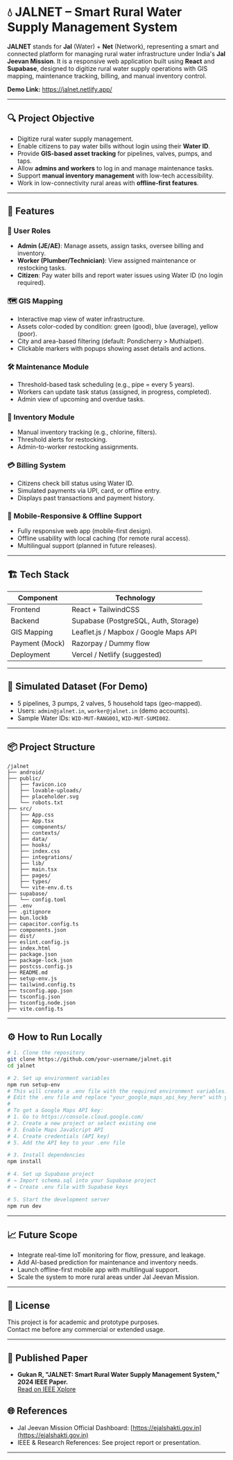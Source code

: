 # 💧 JALNET – Smart Rural Water Supply Management System

**JALNET** stands for **Jal** (Water) + **Net** (Network), representing a smart and connected platform for managing rural water infrastructure under India's **Jal Jeevan Mission**. It is a responsive web application built using **React** and **Supabase**, designed to digitize rural water supply operations with GIS mapping, maintenance tracking, billing, and manual inventory control.

**Demo Link:** https://jalnet.netlify.app/

---

## 🔍 Project Objective

- Digitize rural water supply management.
- Enable citizens to pay water bills without login using their **Water ID**.
- Provide **GIS-based asset tracking** for pipelines, valves, pumps, and taps.
- Allow **admins and workers** to log in and manage maintenance tasks.
- Support **manual inventory management** with low-tech accessibility.
- Work in low-connectivity rural areas with **offline-first features**.

---

## 🚀 Features

### 👤 User Roles

- **Admin (JE/AE)**: Manage assets, assign tasks, oversee billing and inventory.
- **Worker (Plumber/Technician)**: View assigned maintenance or restocking tasks.
- **Citizen**: Pay water bills and report water issues using Water ID (no login required).

### 🗺️ GIS Mapping

- Interactive map view of water infrastructure.
- Assets color-coded by condition: green (good), blue (average), yellow (poor).
- City and area-based filtering (default: Pondicherry > Muthialpet).
- Clickable markers with popups showing asset details and actions.

### 🛠️ Maintenance Module

- Threshold-based task scheduling (e.g., pipe = every 5 years).
- Workers can update task status (assigned, in progress, completed).
- Admin view of upcoming and overdue tasks.

### 💼 Inventory Module

- Manual inventory tracking (e.g., chlorine, filters).
- Threshold alerts for restocking.
- Admin-to-worker restocking assignments.

### 💳 Billing System

- Citizens check bill status using Water ID.
- Simulated payments via UPI, card, or offline entry.
- Displays past transactions and payment history.

### 📱 Mobile-Responsive & Offline Support

- Fully responsive web app (mobile-first design).
- Offline usability with local caching (for remote rural access).
- Multilingual support (planned in future releases).

---

## 🏗️ Tech Stack

| Component      | Technology                            |
| -------------- | ------------------------------------- |
| Frontend       | React + TailwindCSS                   |
| Backend        | Supabase (PostgreSQL, Auth, Storage)  |
| GIS Mapping    | Leaflet.js / Mapbox / Google Maps API |
| Payment (Mock) | Razorpay / Dummy flow                 |
| Deployment     | Vercel / Netlify (suggested)          |

---

## 🧪 Simulated Dataset (For Demo)

- 5 pipelines, 3 pumps, 2 valves, 5 household taps (geo-mapped).
- Users: `admin@jalnet.in`, `worker@jalnet.in` (demo accounts).
- Sample Water IDs: `WID-MUT-RANG001`, `WID-MUT-SUMI002`.

---

## 📦 Project Structure

```
/jalnet
├── android/
├── public/
│   ├── favicon.ico
│   ├── lovable-uploads/
│   ├── placeholder.svg
│   └── robots.txt
├── src/
│   ├── App.css
│   ├── App.tsx
│   ├── components/
│   ├── contexts/
│   ├── data/
│   ├── hooks/
│   ├── index.css
│   ├── integrations/
│   ├── lib/
│   ├── main.tsx
│   ├── pages/
│   ├── types/
│   └── vite-env.d.ts
├── supabase/
│   └── config.toml
├── .env
├── .gitignore
├── bun.lockb
├── capacitor.config.ts
├── components.json
├── dist/
├── eslint.config.js
├── index.html
├── package.json
├── package-lock.json
├── postcss.config.js
├── README.md
├── setup-env.js
├── tailwind.config.ts
├── tsconfig.app.json
├── tsconfig.json
├── tsconfig.node.json
├── vite.config.ts
```

---

## ⚙️ How to Run Locally

```bash
# 1. Clone the repository
git clone https://github.com/your-username/jalnet.git
cd jalnet

# 2. Set up environment variables
npm run setup-env
# This will create a .env file with the required environment variables.
# Edit the .env file and replace "your_google_maps_api_key_here" with your actual API key.
#
# To get a Google Maps API key:
# 1. Go to https://console.cloud.google.com/
# 2. Create a new project or select existing one
# 3. Enable Maps JavaScript API
# 4. Create credentials (API key)
# 5. Add the API key to your .env file

# 3. Install dependencies
npm install

# 4. Set up Supabase project
# → Import schema.sql into your Supabase project
# → Create .env file with Supabase keys

# 5. Start the development server
npm run dev
```

---

## 📈 Future Scope

- Integrate real-time IoT monitoring for flow, pressure, and leakage.
- Add AI-based prediction for maintenance and inventory needs.
- Launch offline-first mobile app with multilingual support.
- Scale the system to more rural areas under Jal Jeevan Mission.

---

## 📝 License

This project is for academic and prototype purposes.  
Contact me before any commercial or extended usage.

---

## 🏅 Published Paper

- **Gukan R, "JALNET: Smart Rural Water Supply Management System," 2024 IEEE Paper.**  
  [Read on IEEE Xplore](https://ieeexplore.ieee.org/document/10894932)

## 🌐 References

- Jal Jeevan Mission Official Dashboard: [https://ejalshakti.gov.in](https://ejalshakti.gov.in)
- IEEE & Research References: See project report or presentation.
---
